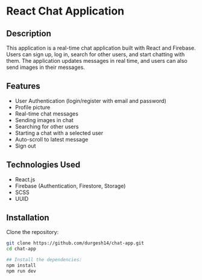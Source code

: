 # React Chat Application

## Description

This application is a real-time chat application built with React and Firebase. Users can sign up, log in, search for other users, and start chatting with them. The application updates messages in real time, and users can also send images in their messages.

## Features

- User Authentication (login/register with email and password)
- Profile picture
- Real-time chat messages
- Sending images in chat
- Searching for other users
- Starting a chat with a selected user
- Auto-scroll to latest message
- Sign out

## Technologies Used

- React.js
- Firebase (Authentication, Firestore, Storage)
- SCSS
- UUID

## Installation

Clone the repository:

```sh
git clone https://github.com/durgesh14/chat-app.git
cd chat-app 

## Install the dependencies:
npm install
npm run dev

